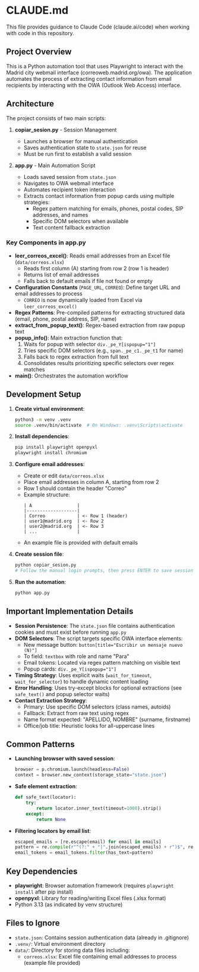 # CLAUDE.md

This file provides guidance to Claude Code (claude.ai/code) when working with code in this repository.

## Project Overview

This is a Python automation tool that uses Playwright to interact with the Madrid city webmail interface (correoweb.madrid.org/owa). The application automates the process of extracting contact information from email recipients by interacting with the OWA (Outlook Web Access) interface.

## Architecture

The project consists of two main scripts:

1. **copiar_sesion.py** - Session Management
   - Launches a browser for manual authentication
   - Saves authentication state to `state.json` for reuse
   - Must be run first to establish a valid session

2. **app.py** - Main Automation Script
   - Loads saved session from `state.json`
   - Navigates to OWA webmail interface
   - Automates recipient token interaction
   - Extracts contact information from popup cards using multiple strategies:
     - Regex pattern matching for emails, phones, postal codes, SIP addresses, and names
     - Specific DOM selectors when available
     - Text content fallback extraction

### Key Components in app.py

- **leer_correos_excel()**: Reads email addresses from an Excel file (`data/correos.xlsx`)
  - Reads first column (A) starting from row 2 (row 1 is header)
  - Returns list of email addresses
  - Falls back to default emails if file not found or empty
- **Configuration Constants** (`PAGE_URL`, `CORREO`): Define target URL and email addresses to process
  - `CORREO` is now dynamically loaded from Excel via `leer_correos_excel()`
- **Regex Patterns**: Pre-compiled patterns for extracting structured data (email, phone, postal address, SIP, name)
- **extract_from_popup_text()**: Regex-based extraction from raw popup text
- **popup_info()**: Main extraction function that:
  1. Waits for popup with selector `div._pe_Y[ispopup="1"]`
  2. Tries specific DOM selectors (e.g., `span._pe_c1._pe_t1` for name)
  3. Falls back to regex extraction from full text
  4. Consolidates results prioritizing specific selectors over regex matches
- **main()**: Orchestrates the automation workflow

## Development Setup

1. **Create virtual environment**:
   ```bash
   python3 -m venv .venv
   source .venv/bin/activate  # On Windows: .venv\Scripts\activate
   ```

2. **Install dependencies**:
   ```bash
   pip install playwright openpyxl
   playwright install chromium
   ```

3. **Configure email addresses**:
   - Create or edit `data/correos.xlsx`
   - Place email addresses in column A, starting from row 2
   - Row 1 should contain the header "Correo"
   - Example structure:
     ```
     | A                 |
     |-------------------|
     | Correo            | <- Row 1 (header)
     | user1@madrid.org  | <- Row 2
     | user2@madrid.org  | <- Row 3
     | ...               |
     ```
   - An example file is provided with default emails

4. **Create session file**:
   ```bash
   python copiar_sesion.py
   # Follow the manual login prompts, then press ENTER to save session
   ```

5. **Run the automation**:
   ```bash
   python app.py
   ```

## Important Implementation Details

- **Session Persistence**: The `state.json` file contains authentication cookies and must exist before running `app.py`
- **DOM Selectors**: The script targets specific OWA interface elements:
  - New message button: `button[title="Escribir un mensaje nuevo (N)"]`
  - To field: `textbox` with role and name "Para"
  - Email tokens: Located via regex pattern matching on visible text
  - Popup cards: `div._pe_Y[ispopup="1"]`
- **Timing Strategy**: Uses explicit waits (`wait_for_timeout`, `wait_for_selector`) to handle dynamic content loading
- **Error Handling**: Uses try-except blocks for optional extractions (see `safe_text()` and popup selector waits)
- **Contact Extraction Strategy**:
  - Primary: Use specific DOM selectors (class names, autoids)
  - Fallback: Extract from raw text using regex
  - Name format expected: "APELLIDO, NOMBRE" (surname, firstname)
  - Office/job title: Heuristic looks for all-uppercase lines

## Common Patterns

- **Launching browser with saved session**:
  ```python
  browser = p.chromium.launch(headless=False)
  context = browser.new_context(storage_state="state.json")
  ```

- **Safe element extraction**:
  ```python
  def safe_text(locator):
      try:
          return locator.inner_text(timeout=1000).strip()
      except:
          return None
  ```

- **Filtering locators by email list**:
  ```python
  escaped_emails = [re.escape(email) for email in emails]
  pattern = re.compile(r"^(?:" + "|".join(escaped_emails) + r")$", re.IGNORECASE)
  email_tokens = email_tokens.filter(has_text=pattern)
  ```

## Key Dependencies

- **playwright**: Browser automation framework (requires `playwright install` after pip install)
- **openpyxl**: Library for reading/writing Excel files (.xlsx format)
- Python 3.13 (as indicated by venv structure)

## Files to Ignore

- `state.json`: Contains session authentication data (already in .gitignore)
- `.venv/`: Virtual environment directory
- `data/`: Directory for storing data files including:
  - `correos.xlsx`: Excel file containing email addresses to process (example file provided)
